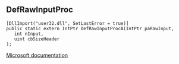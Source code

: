 ## DefRawInputProc

```
[DllImport("user32.dll", SetLastError = true)]
public static extern IntPtr DefRawInputProcA(IntPtr paRawInput,
   int nInput,
   uint cbSizeHeader
);
```

[Microsoft documentation](TODO)

